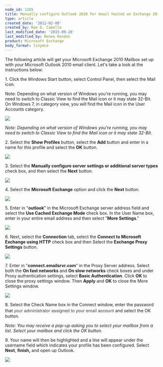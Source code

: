```yaml
---
node_id: 1285
title: Manually configure Outlook 2010 for email hosted on Exchange 2010
type: article
created_date: '2012-02-08'
created_by: Rae D. Cabello
last_modified_date: '2015-09-28'
last_modified_by: Renee Rendon
product: Microsoft Exchange
body_format: tinymce
---
```


The following article will get your Microsoft Exchange 2010 Mailbox set
up with your Microsoft Outlook 2010 email client. Let's take a look at
the instructions below:

1\. Click the Windows Start button, select Control Panel, then select the
Mail icon.

Note: Depending on what version of Windows you're running, you may need
to switch to Classic View to find the Mail icon or it may state 32-Bit.
On Windows 7, in category view, you will find the Mail icon in the User
Accounts category.

![](http://c965993.r93.cf2.rackcdn.com/(E%26A)Outlook2010ExchangeTwo.png)

*Note: Depending on what version of Windows you're running, you may need
to switch to Classic View to find the Mail icon or it may state
32-Bit.*

2\. Select the **Show Profiles** button, select the **Add** button and
enter in a name for this profile and select the **OK** button.

![](http://c965993.r93.cf2.rackcdn.com/(E%26A)Outlook2010Exchange4.png)

3\. Select the **Manually configure server settings or additional server
types** check box, and then select the **Next** button.

![](http://c965993.r93.cf2.rackcdn.com/(E%26A)Outlook2010Exchange50.png)

4\. Select the **Microsoft Exchange** option and click
the **Next** button.

![](http://c965993.r93.cf2.rackcdn.com/(E%26A)Outlook2010Exchange6.png) <span> </span>

5\. Enter in "**outlook**" in the Microsoft Exchange server address field
and select the **Use Cached Exchange Mode** check box. In the User Name
box, enter in your entire email address and then select "**More
Settings**."

![](http://c4413634.r34.cf2.rackcdn.com/(E%26A)Outlook2010WithExchange2010.png)

6\. Next, select the **Connection** tab, select the **Connect to
Microsoft Exchange** **using HTTP** check box and then Select
the **Exchange Proxy Settings** button.

![](http://c965993.r93.cf2.rackcdn.com/(E%26A)Outlook2010Exchange8.png)

7\. Enter in "**connect.emailsrvr.com**" in the Proxy Server address.
Select both the **On fast networks** and **On slow networks** check
boxes and under Proxy authentication settings, select **Basic
Authentication**.  Click **OK** to close the proxy settings window. Then
**Apply** and **OK** to close the More Settings window.<span> </span>

![](http://c4413634.r34.cf2.rackcdn.com/(E%26A)Outlook2010WithExchange20102.png)

8\. S<span>elect the Check Name box in the Connect window, enter the
password that </span><span
style="color: rgb(63, 69, 73); font-family: 'Helvetica Neue', arial, sans-serif; font-size: 15px; line-height: 21px;">your
administrator assigned to</span>
<span
style="color: rgb(63, 69, 73); font-family: 'Helvetica Neue', arial, sans-serif; font-size: 15px; line-height: 21px;">your
email account </span><span>and select the OK button.</span>

*Note: You may receive a pop-up asking you to select your mailbox from a
list. Select your mailbox and click the OK button.*

9\. Your name will then be highlighted and a line will appear under the
username field which indicates your profile has been configured. Select
**Next**, **finish,** and open up Outlook.

![](http://c4413634.r34.cf2.rackcdn.com/(E%26A)Outlook2010WithExchange20103.png)

